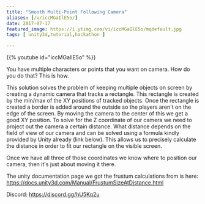 ```yaml
---
title: "Smooth Multi-Point Following Camera"
aliases: [/v/iccMGaIlE5o/]
date: 2017-07-17
featured_image: https://i.ytimg.com/vi/iccMGaIlE5o/mqdefault.jpg
tags: [ unity3d,tutorial,hackathon ]

---
```


{{% youtube id="iccMGaIlE5o" %}}

You have multiple characters or points that you want on camera. How do you do that? This is how.

This solution solves the problem of keeping multiple objects on screen by creating a dynamic camera that tracks a rectangle. This rectangle is created by the min/max of the XY positions of tracked objects. Once the rectangle is created a border is added around the outside so the players aren't on the edge of the screen. By moving the camera to the center of this we get a good XY position. To solve for the Z coordinate of our camera we need to project out the camera a certain distance. What distance depends on the field of view of our camera and can be solved using a formula kindly provided by Unity already (link below). This allows us to precisely calculate the distance in order to fit our rectangle on the visible screen.

Once we have all three of those coordinates we know where to position our camera, then it's just about moving it there.

The unity documentation page we got the frustum calculations from is here: https://docs.unity3d.com/Manual/FrustumSizeAtDistance.html

Discord: https://discord.gg/hU5Kq2u
